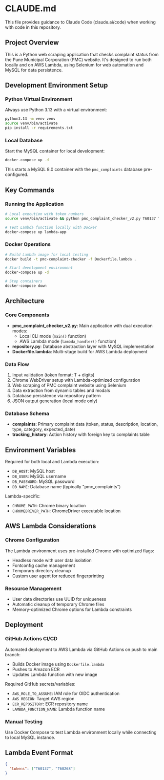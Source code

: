 # CLAUDE.md

This file provides guidance to Claude Code (claude.ai/code) when working with code in this repository.

## Project Overview

This is a Python web scraping application that checks complaint status from the Pune Municipal Corporation (PMC) website. It's designed to run both locally and on AWS Lambda, using Selenium for web automation and MySQL for data persistence.

## Development Environment Setup

### Python Virtual Environment
Always use Python 3.13 with a virtual environment:

```bash
python3.13 -m venv venv
source venv/bin/activate
pip install -r requirements.txt
```

### Local Database
Start the MySQL container for local development:

```bash
docker-compose up -d
```

This starts a MySQL 8.0 container with the `pmc_complaints` database pre-configured.

## Key Commands

### Running the Application
```bash
# Local execution with token numbers
source venv/bin/activate && python pmc_complaint_checker_v2.py T60137 T60268

# Test Lambda function locally with Docker
docker-compose up lambda-app
```

### Docker Operations
```bash
# Build Lambda image for local testing
docker build -t pmc-complaint-checker -f Dockerfile.lambda .

# Start development environment
docker-compose up -d

# Stop containers
docker-compose down
```

## Architecture

### Core Components

- **pmc_complaint_checker_v2.py**: Main application with dual execution modes:
  - Local CLI mode (`main()` function)
  - AWS Lambda mode (`lambda_handler()` function)
- **repository.py**: Database abstraction layer with MySQL implementation
- **Dockerfile.lambda**: Multi-stage build for AWS Lambda deployment

### Data Flow
1. Input validation (token format: T + digits)
2. Chrome WebDriver setup with Lambda-optimized configuration
3. Web scraping of PMC complaint website using Selenium
4. Data extraction from dynamic tables and modals
5. Database persistence via repository pattern
6. JSON output generation (local mode only)

### Database Schema
- **complaints**: Primary complaint data (token, status, description, location, type, category, expected_date)
- **tracking_history**: Action history with foreign key to complaints table

## Environment Variables

Required for both local and Lambda execution:
- `DB_HOST`: MySQL host
- `DB_USER`: MySQL username  
- `DB_PASSWORD`: MySQL password
- `DB_NAME`: Database name (typically "pmc_complaints")

Lambda-specific:
- `CHROME_PATH`: Chrome binary location
- `CHROMEDRIVER_PATH`: ChromeDriver executable location

## AWS Lambda Considerations

### Chrome Configuration
The Lambda environment uses pre-installed Chrome with optimized flags:
- Headless mode with user data isolation
- Fontconfig cache management
- Temporary directory cleanup
- Custom user agent for reduced fingerprinting

### Resource Management
- User data directories use UUID for uniqueness
- Automatic cleanup of temporary Chrome files
- Memory-optimized Chrome options for Lambda constraints

## Deployment

### GitHub Actions CI/CD
Automated deployment to AWS Lambda via GitHub Actions on push to main branch:
- Builds Docker image using `Dockerfile.lambda`
- Pushes to Amazon ECR
- Updates Lambda function with new image

Required GitHub secrets/variables:
- `AWS_ROLE_TO_ASSUME`: IAM role for OIDC authentication
- `AWS_REGION`: Target AWS region
- `ECR_REPOSITORY`: ECR repository name
- `LAMBDA_FUNCTION_NAME`: Lambda function name

### Manual Testing
Use Docker Compose to test Lambda environment locally while connecting to local MySQL instance.

## Lambda Event Format

```json
{
  "tokens": ["T60137", "T60268"]
}
```